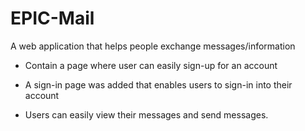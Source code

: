 # EPIC-Mail
A web application that helps people exchange messages/information

* Contain a page where user can easily sign-up for an account

* A sign-in page was added that enables users to sign-in into their account

* Users can easily view their messages and send messages.
